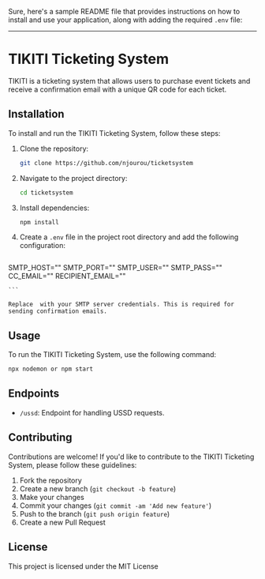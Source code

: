 Sure, here's a sample README file that provides instructions on how to install and use your application, along with adding the required `.env` file:

---

# TIKITI Ticketing System

TIKITI is a ticketing system that allows users to purchase event tickets and receive a confirmation email with a unique QR code for each ticket.

## Installation

To install and run the TIKITI Ticketing System, follow these steps:

1. Clone the repository:

    ```bash
    git clone https://github.com/njourou/ticketsystem
    ```

2. Navigate to the project directory:

    ```bash
    cd ticketsystem
    ```

3. Install dependencies:

    ```bash
    npm install
    ```

4. Create a `.env` file in the project root directory and add the following configuration:

    ```
  SMTP_HOST=""
SMTP_PORT=""
SMTP_USER=""
SMTP_PASS=""
CC_EMAIL=""
RECIPIENT_EMAIL=""
    
    ```

    Replace  with your SMTP server credentials. This is required for sending confirmation emails.

## Usage

To run the TIKITI Ticketing System, use the following command:

```bash
npx nodemon or npm start
```




## Endpoints

- `/ussd`: Endpoint for handling USSD requests.

## Contributing

Contributions are welcome! If you'd like to contribute to the TIKITI Ticketing System, please follow these guidelines:

1. Fork the repository
2. Create a new branch (`git checkout -b feature`)
3. Make your changes
4. Commit your changes (`git commit -am 'Add new feature'`)
5. Push to the branch (`git push origin feature`)
6. Create a new Pull Request

## License

This project is licensed under the MIT License
